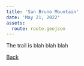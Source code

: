 ```yaml
---
title: 'San Bruno Mountain'
date: 'May 21, 2022'
assets:
  route: route.geojson
---
```


The trail is blah blah blah

[Back](../)

